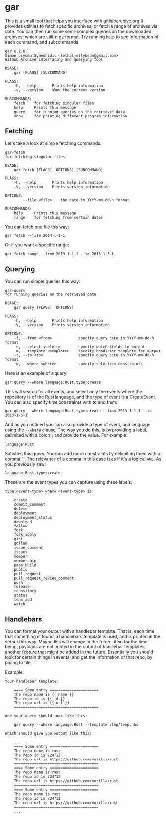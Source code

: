 # gar

This is a small tool that helps you interface with githubarchive.org
It provides utilities to fetch specific archives, or fetch a range of archives via date.
You can then run some semi-complex queries on the downloaded archives, which are still in gz
format. Try running `help` to see information of each command, and subcommands.

    gar 0.2.0
    Simon psyomn Symeonidis <lethaljellybean@gmail.com>
    Github Archive interfacing and querying tool

    USAGE:
    	gar [FLAGS] [SUBCOMMAND]

    FLAGS:
        -h, --help       Prints help information
        -v, --version    show the current version

    SUBCOMMANDS:
        fetch    for fetching singular files
        help     Prints this message
        query    for running queries on the retrieved data
        show     for printing different program information

## Fetching

Let's take a look at simple fetching commands:

    gar-fetch
    for fetching singular files

    USAGE:
    	gar fetch [FLAGS] [OPTIONS] [SUBCOMMAND]

    FLAGS:
        -h, --help       Prints help information
        -V, --version    Prints version information

    OPTIONS:
            --file <file>    the date in YYYY-mm-dd-h format

    SUBCOMMANDS:
        help     Prints this message
        range    for fetching from certain dates

You can fetch one file this way:

    gar fetch --file 2014-1-1-1

Or if you want a specific range:

    gar fetch range --from 2013-1-1-1 --to 2013-1-5-1

## Querying

You can run simple queries this way:

    gar-query
    for running queries on the retrieved data

    USAGE:
    	gar query [FLAGS] [OPTIONS]

    FLAGS:
        -h, --help       Prints help information
        -V, --version    Prints version information

    OPTIONS:
        -f, --from <from>            specify query date in YYYY-mm-dd-h format
        -s, --select <select>        specify which fields to output
        -m, --template <template>    specify handlebar template for output
        -t, --to <to>                specify query date in YYYY-mm-dd-h format
        -w, --where <where>          specify selection constraints

Here is an example of a query:

    gar query --where language:Rust,type:create

This will search for all events, and select only the events where the repository is of the Rust
language, and the type of event is a CreateEvent. You can also specify time constraints with to
and from:

    gar query --where language:Rust,type:create --from 2013-1-1-1 --to 2013-1-5-1

And as you noticed you can also provide a type of event, and language using the `--where` clause.
The way you do this, is by providing a label, delimited with a colon `:` and provide the value.
For example:

    language:Rust

Satisfies this query. You can add more constraints by delimiting them with a comma ','. The
relevance of a comma in this case is as if it's a logical `AND`. As you previously saw:

    language:Rust,type:create

These are the event types you can capture using these labels:

    type:<event-type> where <event-type> is:

        create
        commit_comment
        delete
        deployment
        deployment_status
        download
        follow
        fork
        fork_apply
        gist
        gollum
        issue_comment
        issues
        member
        membership
        page_build
        public
        pull_request
        pull_request_review_comment
        push
        release
        repository
        status
        team_add
        watch
## Handlebars

You can format your output with a handlebar template. That is, each time that something is
found, a handlebars template is used, and is printed in the stdout this way. Maybe this will
change in the future. Also for the time being, payloads are not printed in the output of
handlebar templates, another feature that might be added in the future. Essentially you should
look for certain things in events, and get the information of that repo, by piping to file.

Example:

    Your handlebar template:

        ==== Some entry ======================
        The repo name is {{ name }}
        The repo id is {{ id }}
        The repo url is {{ url }}
        ======================================

    And your query should look like this:

        gar query --where language:Rust --template /tmp/temp.hbs 

    Which should give you output like this:

        ...
        ==== Some entry ======================
        The repo name is rust
        The repo id is 724712
        The repo url is https://github.com/mozilla/rust
        ======================================
        ==== Some entry ======================
        The repo name is rust
        The repo id is 724712
        The repo url is https://github.com/mozilla/rust
        ======================================
        ==== Some entry ======================
        The repo name is rust
        The repo id is 724712
        The repo url is https://github.com/mozilla/rust
        ======================================
        ...

